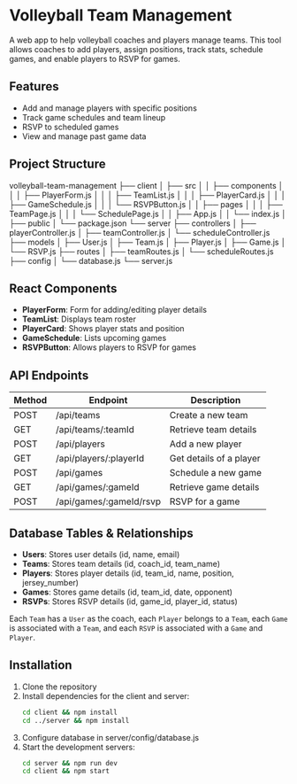 # Volleyball Team Management

A web app to help volleyball coaches and players manage teams. This tool allows coaches to add players, assign positions, track stats, schedule games, and enable players to RSVP for games.

## Features

- Add and manage players with specific positions
- Track game schedules and team lineup
- RSVP to scheduled games
- View and manage past game data

## Project Structure

volleyball-team-management
├── client
│ ├── src
│ │ ├── components
│ │ │ ├── PlayerForm.js
│ │ │ ├── TeamList.js
│ │ │ ├── PlayerCard.js
│ │ │ ├── GameSchedule.js
│ │ │ └── RSVPButton.js
│ │ ├── pages
│ │ │ ├── TeamPage.js
│ │ │ └── SchedulePage.js
│ │ ├── App.js
│ │ └── index.js
│ ├── public
│ └── package.json
└── server
├── controllers
│ ├── playerController.js
│ ├── teamController.js
│ └── scheduleController.js
├── models
│ ├── User.js
│ ├── Team.js
│ ├── Player.js
│ ├── Game.js
│ └── RSVP.js
├── routes
│ ├── teamRoutes.js
│ └── scheduleRoutes.js
├── config
│ └── database.js
└── server.js

## React Components

- **PlayerForm**: Form for adding/editing player details
- **TeamList**: Displays team roster
- **PlayerCard**: Shows player stats and position
- **GameSchedule**: Lists upcoming games
- **RSVPButton**: Allows players to RSVP for games

## API Endpoints

| Method | Endpoint                | Description             |
| ------ | ----------------------- | ----------------------- |
| POST   | /api/teams              | Create a new team       |
| GET    | /api/teams/:teamId      | Retrieve team details   |
| POST   | /api/players            | Add a new player        |
| GET    | /api/players/:playerId  | Get details of a player |
| POST   | /api/games              | Schedule a new game     |
| GET    | /api/games/:gameId      | Retrieve game details   |
| POST   | /api/games/:gameId/rsvp | RSVP for a game         |

## Database Tables & Relationships

- **Users**: Stores user details (id, name, email)
- **Teams**: Stores team details (id, coach_id, team_name)
- **Players**: Stores player details (id, team_id, name, position, jersey_number)
- **Games**: Stores game details (id, team_id, date, opponent)
- **RSVPs**: Stores RSVP details (id, game_id, player_id, status)

Each `Team` has a `User` as the coach, each `Player` belongs to a `Team`, each `Game` is associated with a `Team`, and each `RSVP` is associated with a `Game` and `Player`.

## Installation

1. Clone the repository
2. Install dependencies for the client and server:
   ```bash
   cd client && npm install
   cd ../server && npm install
   ```
3. Configure database in server/config/database.js
4. Start the development servers:
   ```bash
   cd server && npm run dev
   cd client && npm start
   ```
